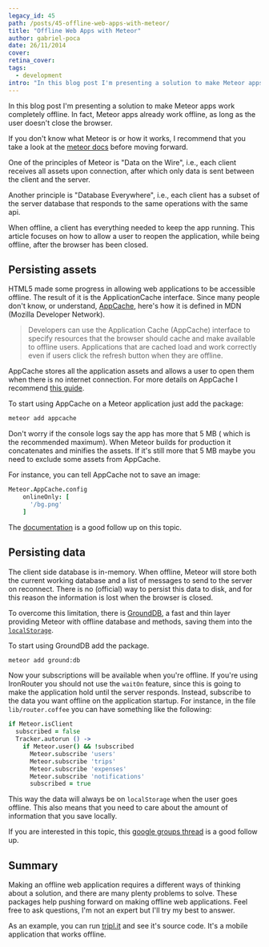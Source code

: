```yaml
---
legacy_id: 45
path: /posts/45-offline-web-apps-with-meteor/
title: "Offline Web Apps with Meteor"
author: gabriel-poca
date: 26/11/2014
cover: 
retina_cover: 
tags:
  - development
intro: "In this blog post I'm presenting a solution to make Meteor apps work completely offline. In fact, Meteor apps already work offline, as long as the user doesn't close the browser."
---
```


In this blog post I'm presenting a solution to make Meteor apps work completely offline. In fact, Meteor apps already work offline, as long as the user doesn't close the browser.

If you don't know what Meteor is or how it works, I recommend that you take a look at the [meteor docs](https://docs.meteor.com/#/basic/) before moving forward.

One of the principles of Meteor is "Data on the Wire", i.e., each client receives all assets upon connection, after which only data is sent between the client and the server.

Another principle is "Database Everywhere", i.e., each client has a subset of the server database that responds to the same operations with the same api.

When offline, a client has everything needed to keep the app running. This article focuses on how to allow a user to reopen the application, while being offline, after the browser has been closed.

## Persisting assets

HTML5 made some progress in allowing web applications to be accessible offline. The result of it is the ApplicationCache interface. Since many people don't know, or understand, [AppCache](https://developer.mozilla.org/en-US/docs/Web/HTML/Using_the_application_cache), here's how it is defined in MDN (Mozilla Developer Network).

> Developers can use the Application Cache (AppCache) interface to specify resources that the browser should cache and make available to offline users. Applications that are cached load and work correctly even if users click the refresh button when they are offline.

AppCache stores all the application assets and allows a user to open them when there is no internet connection. For more details on AppCache I recommend [this guide](https://www.html5rocks.com/en/tutorials/appcache/beginner/).

To start using AppCache on a Meteor application just add the package:

```bash
meteor add appcache
```

Don't worry if the console logs say the app has more that 5 MB ( which is the recommended maximum). When Meteor builds for production it concatenates and minifies the assets. If it's still more that 5 MB maybe you need to exclude some assets from AppCache. 

For instance, you can tell AppCache not to save an image:

```coffeescript
Meteor.AppCache.config
	onlineOnly: [
	  '/bg.png'
    ]
```

The [documentation](https://github.com/meteor/meteor/wiki/AppCache) is a good follow up on this topic.

## Persisting data

The client side database is in-memory. When offline, Meteor will store both the current working database and a list of messages to send to the server on reconnect. There is no (official) way to persist this data to disk, and for this reason the information is lost when the browser is closed.

To overcome this limitation, there is [GroundDB](https://github.com/GroundMeteor/db), a fast and thin layer providing Meteor with offline database and methods, saving them into the [`localStorage`](https://developer.mozilla.org/en-US/docs/Web/Guide/API/DOM/Storage#localStorage).

To start using GroundDB add the package.

```bash
meteor add ground:db
```

Now your subscriptions will be available when you're offline. If you're using IronRouter you should not use the `waitOn` feature, since this is going to make the application hold until the server responds. Instead, subscribe to the data you want offline on the application startup. For instance, in the file `lib/router.coffee` you can have something like the following:

```coffeescript
if Meteor.isClient
  subscribed = false
  Tracker.autorun () ->
    if Meteor.user() && !subscribed
      Meteor.subscribe 'users'
      Meteor.subscribe 'trips'
      Meteor.subscribe 'expenses'
      Meteor.subscribe 'notifications'
      subscribed = true
```

This way the data will always be on `localStorage` when the user goes offline. This also means that you need to care about the amount of information that you save locally.

If you are interested in this topic, this [google groups thread](https://groups.google.com/forum/#!searchin/meteor-talk/minimongo$20offline/meteor-talk/tGto0cCsvXA/dH3uZjEd9y4J) is a good follow up.

## Summary

Making an offline web application requires a different ways of thinking about a solution, and there are many plenty problems to solve. These packages help pushing forward on making offline web applications. Feel free to ask questions, I'm not an expert but I'll try my best to answer.

As an example, you can run [tripl.it](https://github.com/groupbuddies/tripl.it.git) and see it's source code. It's a mobile application that works offline.

